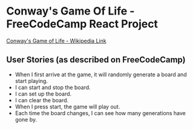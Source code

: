 # Conway's Game Of Life - FreeCodeCamp React Project

[Conway's Game of Life - Wikipedia Link](https://en.wikipedia.org/wiki/Conway%27s_Game_of_Life)

## User Stories (as described on FreeCodeCamp)

* When I first arrive at the game, it will randomly generate a board and start playing.
* I can start and stop the board.
* I can set up the board.
* I can clear the board.
* When I press start, the game will play out.
* Each time the board changes, I can see how many generations have gone by.
